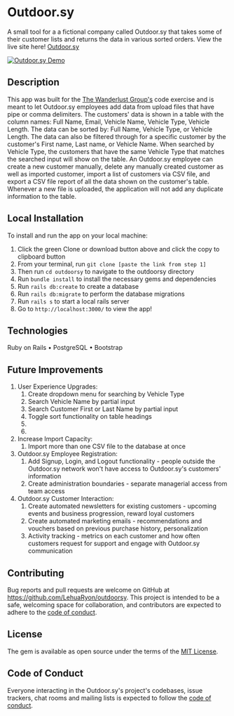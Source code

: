 # Outdoor.sy
A small tool for a a fictional company called Outdoor.sy that takes some of their customer lists and returns the data in various sorted orders. View the live site here! [Outdoor.sy](https://outdoor-sy.herokuapp.com/)

[![Outdoor.sy Demo](https://cdn.loom.com/sessions/thumbnails/94be3b26333e45dd970e40a7dd611a89-with-play.gif)](https://www.loom.com/share/94be3b26333e45dd970e40a7dd611a89 "Outdoor.sy Demo")

## Description
This app was built for the [The Wanderlust Group's](https://thewanderlustgroup.com/) code exercise and is meant to let Outdoor.sy employees add data from upload files that have pipe or comma delimiters.  The customers' data is shown in a table with the column names: Full Name, Email, Vehicle Name, Vehicle Type, Vehicle Length.  The data can be sorted by: Full Name, Vehicle Type, or Vehicle Length.  The data can also be filtered through for a specific customer by the customer's First name, Last name, or Vehicle Name.  When searched by Vehicle Type, the customers that have the same Vehicle Type that matches the searched input will show on the table.  An Outdoor.sy employee can create a new customer manually, delete any manually created customer as well as imported customer, import a list of customers via CSV file, and export a CSV file report of all the data shown on the customer's table.  Whenever a new file is uploaded, the application will not add any duplicate information to the table.

## Local Installation
To install and run the app on your local machine:
1. Click the green Clone or download button above and click the copy to clipboard button
2. From your terminal, run `git clone [paste the link from step 1]`
3. Then run `cd outdoorsy` to navigate to the outdoorsy directory
4. Run `bundle install` to install the necessary gems and dependencies
5. Run `rails db:create` to create a database
5. Run `rails db:migrate` to perform the database migrations
7. Run `rails s` to start a local rails server
8. Go to `http://localhost:3000/` to view the app!

## Technologies
Ruby on Rails
• PostgreSQL
• Bootstrap

## Future Improvements
1. User Experience Upgrades:
    1. Create dropdown menu for searching by Vehicle Type
    2. Search Vehicle Name by partial input
    3. Search Customer First or Last Name by partial input
    4. Toggle sort functionality on table headings
    5. 
    6.
2. Increase Import Capacity:
    1. Import more than one CSV file to the database at once
3. Outdoor.sy Employee Registration:
    1. Add Signup, Login, and Logout functionality - people outside the Outdoor.sy network won't have access to Outdoor.sy's customers' information
    2. Create administration boundaries - separate managerial access from team access
4. Outdoor.sy Customer Interaction:
    1. Create automated newsletters for existing customers - upcoming events and business progression, reward loyal customers
    2. Create automated marketing emails - recommendations and vouchers based on previous purchase history, personalization
    3. Activity tracking - metrics on each customer and how often customers request for support and engage with Outdoor.sy communication

## Contributing

Bug reports and pull requests are welcome on GitHub at https://github.com/LehuaRyon/outdoorsy. This project is intended to be a safe, welcoming space for collaboration, and contributors are expected to adhere to the [code of conduct](https://github.com/LehuaRyon/outdoorsy/blob/main/CODE_OF_CONDUCT.md).

## License

The gem is available as open source under the terms of the [MIT License](https://github.com/LehuaRyon/outdoorsy/blob/main/LICENSE).

## Code of Conduct

Everyone interacting in the Outdoor.sy's project's codebases, issue trackers, chat rooms and mailing lists is expected to follow the [code of conduct](https://github.com/LehuaRyon/outdoorsy/blob/main/CODE_OF_CONDUCT.md).
## 

